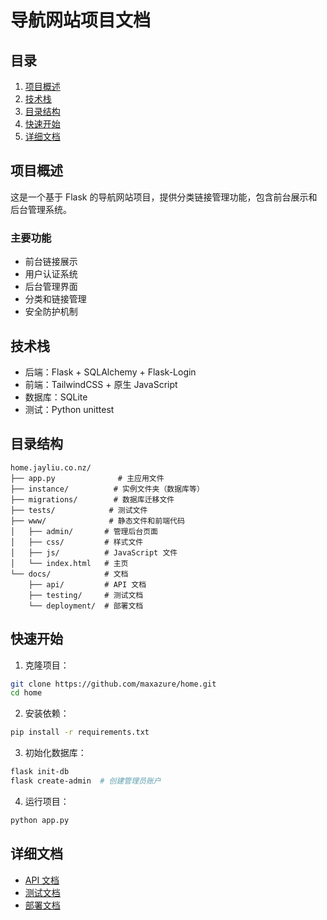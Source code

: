 # 导航网站项目文档

## 目录

1. [项目概述](#项目概述)
2. [技术栈](#技术栈)
3. [目录结构](#目录结构)
4. [快速开始](#快速开始)
5. [详细文档](#详细文档)

## 项目概述

这是一个基于 Flask 的导航网站项目，提供分类链接管理功能，包含前台展示和后台管理系统。

### 主要功能

- 前台链接展示
- 用户认证系统
- 后台管理界面
- 分类和链接管理
- 安全防护机制

## 技术栈

- 后端：Flask + SQLAlchemy + Flask-Login
- 前端：TailwindCSS + 原生 JavaScript
- 数据库：SQLite
- 测试：Python unittest

## 目录结构

```
home.jayliu.co.nz/
├── app.py              # 主应用文件
├── instance/          # 实例文件夹（数据库等）
├── migrations/        # 数据库迁移文件
├── tests/            # 测试文件
├── www/              # 静态文件和前端代码
│   ├── admin/       # 管理后台页面
│   ├── css/         # 样式文件
│   ├── js/          # JavaScript 文件
│   └── index.html   # 主页
└── docs/            # 文档
    ├── api/         # API 文档
    ├── testing/     # 测试文档
    └── deployment/  # 部署文档
```

## 快速开始

1. 克隆项目：
```bash
git clone https://github.com/maxazure/home.git
cd home
```

2. 安装依赖：
```bash
pip install -r requirements.txt
```

3. 初始化数据库：
```bash
flask init-db
flask create-admin  # 创建管理员账户
```

4. 运行项目：
```bash
python app.py
```

## 详细文档

- [API 文档](api/README.md)
- [测试文档](testing/README.md)
- [部署文档](deployment/README.md) 